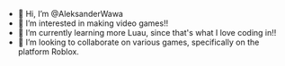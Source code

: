 - 👋 Hi, I’m @AleksanderWawa
- 👀 I’m interested in making video games!!
- 🌱 I’m currently learning more Luau, since that's what I love coding in!!
- 💞️ I’m looking to collaborate on various games, specifically on the platform Roblox.

<!---
AleksanderWawa/AleksanderWawa is a ✨ special ✨ repository because its `README.md` (this file) appears on your GitHub profile.
You can click the Preview link to take a look at your changes.
--->
